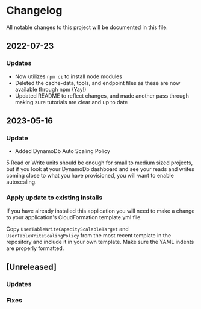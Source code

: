 # Changelog

All notable changes to this project will be documented in this file.

## 2022-07-23

### Updates

- Now utilizes `npm ci` to install node modules
- Deleted the cache-data, tools, and endpoint files as these are now available through npm (Yay!)
- Updated README to reflect changes, and made another pass through making sure tutorials are clear and up to date

## 2023-05-16

### Update

- Added DynamoDb Auto Scaling Policy

5 Read or Write units should be enough for small to medium sized projects, but if you look at your DynamoDb dashboard and see your reads and writes coming close to what you have provisioned, you will want to enable autoscaling.

### Apply update to existing installs

If you have already installed this application you will need to make a change to your application's CloudFormation template.yml file.

Copy `UserTableWriteCapacityScalableTarget` and `UserTableWriteScalingPolicy` from the most recent template in the repository and include it in your own template. Make sure the YAML indents are properly formatted.

## [Unreleased]
### Updates
### Fixes